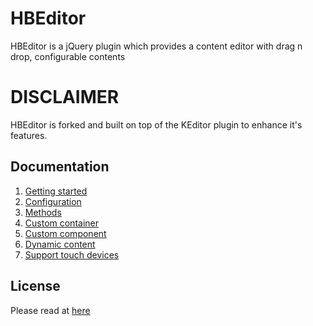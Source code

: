 # HBEditor
HBEditor is a jQuery plugin which provides a content editor with drag n drop, configurable contents

# DISCLAIMER
HBEditor is forked and built on top of the KEditor plugin to enhance it's features. 
  
## Documentation
1. [Getting started](./docs/getting_started.md)
1. [Configuration](./docs/configuration.md)
1. [Methods](./docs/methods.md)
1. [Custom container](./docs/custom_container.md)
1. [Custom component](./docs/custom_component.md)
1. [Dynamic content](./docs/dynamic_content.md)
1. [Support touch devices](./docs/support_touch_devices.md)

## License
Please read at [here](./LICENSE.md)
